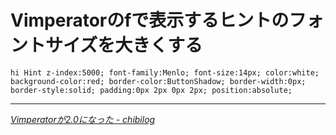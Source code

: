 # <span>Vimperatorのfで表示するヒントの</span>フォントサイズを大きくする

~~~ vim
hi Hint z-index:5000; font-family:Menlo; font-size:14px; color:white; background-color:red; border-color:ButtonShadow; border-width:0px; border-style:solid; padding:0px 2px 0px 2px; position:absolute;
~~~

* * *

<cite>[Vimperatorが2.0になった - chibilog](http://chibilog.name/0351)</cite>
